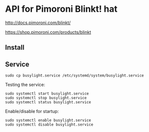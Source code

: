 # API for Pimoroni Blinkt! hat
http://docs.pimoroni.com/blinkt/

https://shop.pimoroni.com/products/blinkt

## Install

## Service

```
sudo cp busylight.service /etc/systemd/system/busylight.service
```

Testing the service:

```
sudo systemctl start busylight.service
sudo systemctl stop busylight.service
sudo systemctl status busylight.service
```

Enable/disable for startup:

```
sudo systemctl enable busylight.service
sudo systemctl disable busylight.service
```
